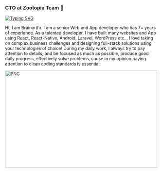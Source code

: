 ### CTO at Zootopia Team 👋

[![Typing SVG](https://readme-typing-svg.herokuapp.com?font=Fira+Code&pause=1000&width=435&lines=Hi+there!+Nice+to+meet+you+%F0%9F%91%8B%F0%9F%8F%BB)](https://git.io/typing-svg)

Hi, I am Brainartfu.
I am a senior Web and App developer who has 7+ years of experience.
As a talented developer, I have built many websites and App using React, React-Native, Android,  Laravel, WordPress etc…
I love taking on complex business challenges and designing full-stack solutions using your technologies of choice!
During my daily work, I always try to pay attention to details, and be focused as much as possible, produce good daily progress, effectively solve problems, cause in my opinion paying attention to clean coding standards is essential.



<img align="center" alt="PNG" src="https://github.com/DigitalAgency711/zootopia/tree/main/src/img/all.png?raw=true" width="500" height="320" />
<!--
**DigitalAgency711/DigitalAgency711** is a ✨ _special_ ✨ repository because its `README.md` (this file) appears on your GitHub profile.

Here are some ideas to get you started:

- 🔭 I’m currently working on ...
- 🌱 I’m currently learning ...
- 👯 I’m looking to collaborate on ...
- 🤔 I’m looking for help with ...
- 💬 Ask me about ...
- 📫 How to reach me: ...
- 😄 Pronouns: ...
- ⚡ Fun fact: ...
-->
